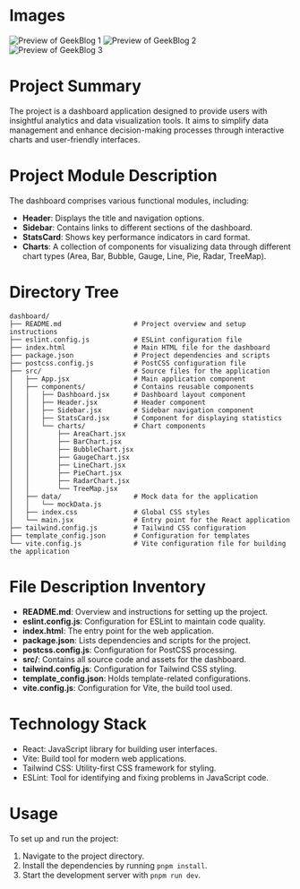 # Images

![Preview of GeekBlog 1](images/image-1.png)
![Preview of GeekBlog 2](images/image-2.png)
![Preview of GeekBlog 3](images/image-3.png)

# Project Summary
The project is a dashboard application designed to provide users with insightful analytics and data visualization tools. It aims to simplify data management and enhance decision-making processes through interactive charts and user-friendly interfaces. 


# Project Module Description
The dashboard comprises various functional modules, including:
- **Header**: Displays the title and navigation options.
- **Sidebar**: Contains links to different sections of the dashboard.
- **StatsCard**: Shows key performance indicators in card format.
- **Charts**: A collection of components for visualizing data through different chart types (Area, Bar, Bubble, Gauge, Line, Pie, Radar, TreeMap).

# Directory Tree
```
dashboard/
├── README.md                  # Project overview and setup instructions
├── eslint.config.js           # ESLint configuration file
├── index.html                 # Main HTML file for the dashboard
├── package.json               # Project dependencies and scripts
├── postcss.config.js          # PostCSS configuration file
├── src/                       # Source files for the application
│   ├── App.jsx                # Main application component
│   ├── components/            # Contains reusable components
│   │   ├── Dashboard.jsx      # Dashboard layout component
│   │   ├── Header.jsx         # Header component
│   │   ├── Sidebar.jsx        # Sidebar navigation component
│   │   ├── StatsCard.jsx      # Component for displaying statistics
│   │   └── charts/            # Chart components
│   │       ├── AreaChart.jsx  
│   │       ├── BarChart.jsx   
│   │       ├── BubbleChart.jsx 
│   │       ├── GaugeChart.jsx  
│   │       ├── LineChart.jsx   
│   │       ├── PieChart.jsx    
│   │       ├── RadarChart.jsx  
│   │       └── TreeMap.jsx     
│   ├── data/                  # Mock data for the application
│   │   └── mockData.js        
│   ├── index.css              # Global CSS styles
│   └── main.jsx               # Entry point for the React application
├── tailwind.config.js         # Tailwind CSS configuration
├── template_config.json       # Configuration for templates
└── vite.config.js             # Vite configuration file for building the application
```

# File Description Inventory
- **README.md**: Overview and instructions for setting up the project.
- **eslint.config.js**: Configuration for ESLint to maintain code quality.
- **index.html**: The entry point for the web application.
- **package.json**: Lists dependencies and scripts for the project.
- **postcss.config.js**: Configuration for PostCSS processing.
- **src/**: Contains all source code and assets for the dashboard.
- **tailwind.config.js**: Configuration for Tailwind CSS styling.
- **template_config.json**: Holds template-related configurations.
- **vite.config.js**: Configuration for Vite, the build tool used.

# Technology Stack
- React: JavaScript library for building user interfaces.
- Vite: Build tool for modern web applications.
- Tailwind CSS: Utility-first CSS framework for styling.
- ESLint: Tool for identifying and fixing problems in JavaScript code.

# Usage
To set up and run the project:
1. Navigate to the project directory.
2. Install the dependencies by running `pnpm install`.
3. Start the development server with `pnpm run dev`.
